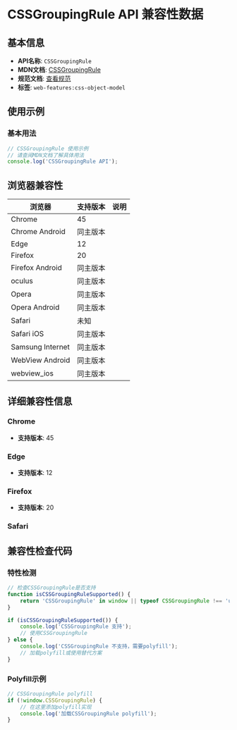 # CSSGroupingRule API 兼容性数据

## 基本信息

- **API名称**: `CSSGroupingRule`
- **MDN文档**: [CSSGroupingRule](https://developer.mozilla.org/docs/Web/API/CSSGroupingRule)
- **规范文档**: [查看规范](https://drafts.csswg.org/cssom/#the-cssgroupingrule-interface)
- **标签**: `web-features:css-object-model`

## 使用示例

### 基本用法

```javascript
// CSSGroupingRule 使用示例
// 请查阅MDN文档了解具体用法
console.log('CSSGroupingRule API');
```

## 浏览器兼容性

| 浏览器 | 支持版本 | 说明 |
|--------|----------|------|
| Chrome | 45 |  |
| Chrome Android | 同主版本 |  |
| Edge | 12 |  |
| Firefox | 20 |  |
| Firefox Android | 同主版本 |  |
| oculus | 同主版本 |  |
| Opera | 同主版本 |  |
| Opera Android | 同主版本 |  |
| Safari | 未知 |  |
| Safari iOS | 同主版本 |  |
| Samsung Internet | 同主版本 |  |
| WebView Android | 同主版本 |  |
| webview_ios | 同主版本 |  |

## 详细兼容性信息

### Chrome

- **支持版本**: 45

### Edge

- **支持版本**: 12

### Firefox

- **支持版本**: 20

### Safari


## 兼容性检查代码

### 特性检测

```javascript
// 检查CSSGroupingRule是否支持
function isCSSGroupingRuleSupported() {
    return 'CSSGroupingRule' in window || typeof CSSGroupingRule !== 'undefined';
}

if (isCSSGroupingRuleSupported()) {
    console.log('CSSGroupingRule 支持');
    // 使用CSSGroupingRule
} else {
    console.log('CSSGroupingRule 不支持，需要polyfill');
    // 加载polyfill或使用替代方案
}
```

### Polyfill示例

```javascript
// CSSGroupingRule polyfill
if (!window.CSSGroupingRule) {
    // 在这里添加polyfill实现
    console.log('加载CSSGroupingRule polyfill');
}
```


